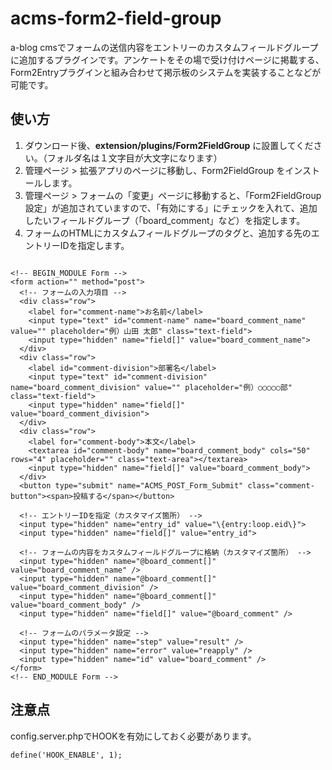 # acms-form2-field-group
a-blog cmsでフォームの送信内容をエントリーのカスタムフィールドグループに追加するプラグインです。アンケートをその場で受け付けページに掲載する、Form2Entryプラグインと組み合わせて掲示板のシステムを実装することなどが可能です。

## 使い方

1. ダウンロード後、**extension/plugins/Form2FieldGroup** に設置してください。（フォルダ名は１文字目が大文字になります）
2. 管理ページ > 拡張アプリのページに移動し、Form2FieldGroup をインストールします。
3. 管理ページ > フォームの「変更」ページに移動すると、「Form2FieldGroup設定」が追加されていますので、「有効にする」にチェックを入れて、追加したいフィールドグループ（「board_comment」など）を指定します。
4. フォームのHTMLにカスタムフィールドグループのタグと、追加する先のエントリーIDを指定します。

```

<!-- BEGIN_MODULE Form -->
<form action="" method="post">
  <!-- フォームの入力項目 -->
  <div class="row">
    <label for="comment-name">お名前</label>
    <input type="text" id="comment-name" name="board_comment_name" value="" placeholder="例）山田 太郎" class="text-field">
    <input type="hidden" name="field[]" value="board_comment_name">
  </div>
  <div class="row">
    <label id="comment-division">部署名</label>
    <input type="text" id="comment-division" name="board_comment_division" value="" placeholder="例）○○○○○部" class="text-field">
    <input type="hidden" name="field[]" value="board_comment_division">
  </div>
  <div class="row">
    <label for="comment-body">本文</label>
    <textarea id="comment-body" name="board_comment_body" cols="50" rows="4" placeholder="" class="text-area"></textarea>
    <input type="hidden" name="field[]" value="board_comment_body">
  </div>
  <button type="submit" name="ACMS_POST_Form_Submit" class="comment-button"><span>投稿する</span></button>

  <!-- エントリーIDを指定（カスタマイズ箇所） -->
  <input type="hidden" name="entry_id" value="\{entry:loop.eid\}">
  <input type="hidden" name="field[]" value="entry_id">
  
  <!-- フォームの内容をカスタムフィールドグループに格納（カスタマイズ箇所） -->
  <input type="hidden" name="@board_comment[]" value="board_comment_name" />
  <input type="hidden" name="@board_comment[]" value="board_comment_division" />
  <input type="hidden" name="@board_comment[]" value="board_comment_body" />
  <input type="hidden" name="field[]" value="@board_comment" />
  
  <!-- フォームのパラメータ設定 -->
  <input type="hidden" name="step" value="result" />
  <input type="hidden" name="error" value="reapply" />
  <input type="hidden" name="id" value="board_comment" />
</form>
<!-- END_MODULE Form -->
```

## 注意点

config.server.phpでHOOKを有効にしておく必要があります。

```
define('HOOK_ENABLE', 1);
```

 
